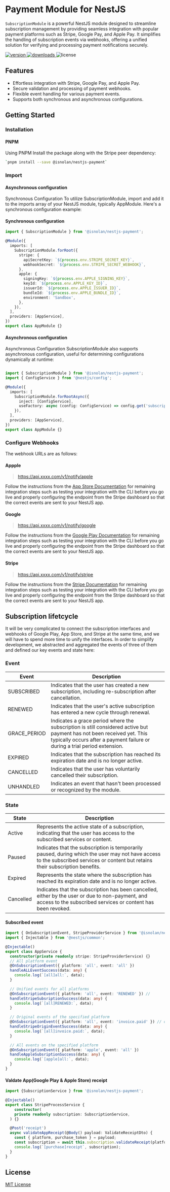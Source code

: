 # Payment Module for NestJS

`SubscriptionModule` is a powerful NestJS module designed to streamline subscription management by providing seamless integration with popular payment platforms such as Stripe, Google Pay, and Apple Pay. It simplifies the handling of subscription events via webhooks, offering a unified solution for verifying and processing payment notifications securely.

<p>
  <a href="https://www.npmjs.com/package/@isnolan/nestjs-payment" > 
    <img src="https://img.shields.io/npm/v/@isnolan/nestjs-payment.svg?style=flat" alt="version"  />
  </a>

  <a href="https://www.npmjs.com/package/@isnolan/nestjs-payment">
    <img alt="downloads" src="https://img.shields.io/npm/dt/@isnolan/nestjs-payment.svg?style=flat" />
  </a>

  <img alt="license" src="https://img.shields.io/npm/l/@isnolan/nestjs-payment.svg" />
</p>

## Features

- Effortless integration with Stripe, Google Pay, and Apple Pay.
- Secure validation and processing of payment webhooks.
- Flexible event handling for various payment events.
- Supports both synchronous and asynchronous configurations.


## Getting Started

### Installation

#### PNPM
Using PNPM
Install the package along with the Stripe peer dependency:
```sh
`pnpm install --save @isnolan/nestjs-payment`
```

### Import

#### Asynchronous configuration
Synchronous Configuration
To utilize SubscriptionModule, import and add it to the imports array of your NestJS module, typically AppModule. Here's a synchronous configuration example:
#### Synchronous configuration
```ts
import { SubscriptionModule } from '@isnolan/nestjs-payment';

@Module({
  imports: [
    SubscriptionModule.forRoot({
      stripe: {
        apiSecretKey: `${process.env.STRIPE_SECRET_KEY}`,
        webhookSecret: `${process.env.STRIPE_SECRET_WEBHOOK}`,
      },
      apple: {
        signingKey: `${process.env.APPLE_SIGNING_KEY}`,
        keyId: `${process.env.APPLE_KEY_ID}`,
        issuerId: `${process.env.APPLE_ISSUER_ID}`,
        bundleId: `${process.env.APPLE_BUNDLE_ID}`,
        environment: 'Sandbox',
      },
    }),
  ],
  providers: [AppService],
})
export class AppModule {}

```

#### Asynchronous configuration
Asynchronous Configuration
SubscriptionModule also supports asynchronous configuration, useful for determining configurations dynamically at runtime:
```typescript

import { SubscriptionModule } from '@isnolan/nestjs-payment';
import { ConfigService } from '@nestjs/config';

@Module({
  imports: [
    SubscriptionModule.forRootAsync({
      inject: [ConfigService],
      useFactory: async (config: ConfigService) => config.get('subscription'),
    }),
  ],
  providers: [AppService],
})
export class AppModule {}

```


### Configure Webhooks 
The webhook URLs are as follows:

#### Appple 
> https://api.xxxx.com/v1/notify/apple

Follow the instructions from the [App Store Documentation](https://developer.apple.com/documentation/appstoreservernotifications/enabling_app_store_server_notifications) for remaining integration steps such as testing your integration with the CLI before you go live and properly configuring the endpoint from the Stripe dashboard so that the correct events are sent to your NestJS app.

#### Google
> https://api.xxxx.com/v1/notify/google

Follow the instructions from the [Google Play Documentation](https://medium.com/@jmn8718/in-app-purchases-notifications-4408c3ee88eb) for remaining integration steps such as testing your integration with the CLI before you go live and properly configuring the endpoint from the Stripe dashboard so that the correct events are sent to your NestJS app.


#### Stripe
> https://api.xxxx.com/v1/notify/stripe

Follow the instructions from the [Stripe Documentation](https://stripe.com/docs/webhooks) for remaining integration steps such as testing your integration with the CLI before you go live and properly configuring the endpoint from the Stripe dashboard so that the correct events are sent to your NestJS app.


## Subscription lifetcycle
It will be very complicated to connect the subscription interfaces and webhooks of Google Play, App Store, and Stripe at the same time, and we will have to spend more time to unify the interfaces. In order to simplify development, we abstracted and aggregated the events of three of them and defined our key events and state here:

### Event
| Event          | Description               |
|----------------|---------------------------|
| SUBSCRIBED     | Indicates that the user has created a new subscription, including re-subscription after cancellation. |
| RENEWED        | Indicates that the user's active subscription has entered a new cycle through renewal. |
| GRACE_PERIOD   | Indicates a grace period where the subscription is still considered active but payment has not been received yet. This typically occurs after a payment failure or during a trial period extension. |
| EXPIRED        | Indicates that the subscription has reached its expiration date and is no longer active. |
| CANCELLED      | Indicates that the user has voluntarily cancelled their subscription. |
| UNHANDLED      | Indicates an event that hasn't been processed or recognized by the module. |

### State
| State          | Description              | 
|----------------|--------------------------|
| Active         | Represents the active state of a subscription, indicating that the user has access to the subscribed services or content. |
| Paused         | Indicates that the subscription is temporarily paused, during which the user may not have access to the subscribed services or content but retains their subscription benefits. |
| Expired         | Represents the state where the subscription has reached its expiration date and is no longer active. |
| Cancelled       | Indicates that the subscription has been cancelled, either by the user or due to non-payment, and access to the subscribed services or content has been revoked. |

#### Subscribed event
```typescript
import { OnSubscriptionEvent, StripeProviderService } from '@isnolan/nestjs-payment';
import { Injectable } from '@nestjs/common';

@Injectable()
export class AppService {
  constructor(private readonly stripe: StripeProviderService) {}
  // All platform event
  @OnSubscriptionEvent({ platform: 'all', event: 'all' }) 
  handleALLEventSuccess(data: any) {
    console.log(`[all]all:`, data);
  }

  // Unified events for all platforms
  @OnSubscriptionEvent({ platform: 'all', event: 'RENEWED' }) // 
  handleStripeSubsriptionSuccess(data: any) {
    console.log(`[all]RENEWED:`, data);
  }

  // Original events of the specified platform 
  @OnSubscriptionEvent({ platform: 'all', event: 'invoice.paid' }) // origin event
  handleStripeOriginEventSuccess(data: any) {
    console.log(`[all]invoice.paid:`, data);
  }

  // All events on the specified platform
  @OnSubscriptionEvent({ platform: 'apple', event: 'all' })
  handleAppleSubsriptionSuccess(data: any) {
    console.log(`[apple]all:`, data);
  }
}

```

#### Valdate App(Google Play & Apple Store) receipt 
```typescript
import {SubscriptionService } from '@isnolan/nestjs-payment';

@Injectable()
export class StripeProcessService {
    constructor(
    private readonly subscription: SubscriptionService,
  ) {}

  @Post('receipt')
  async validateAppReceipt(@Body() payload: ValidateReceiptDto) {
    const { platform, purchase_token } = payload;
    const subscription = await this.subscription.validateReceipt(platform, purchase_token);
    console.log(`[purchase]receipt`, subscription);
  }
}

```


## License

[MIT License](../../LICENSE)